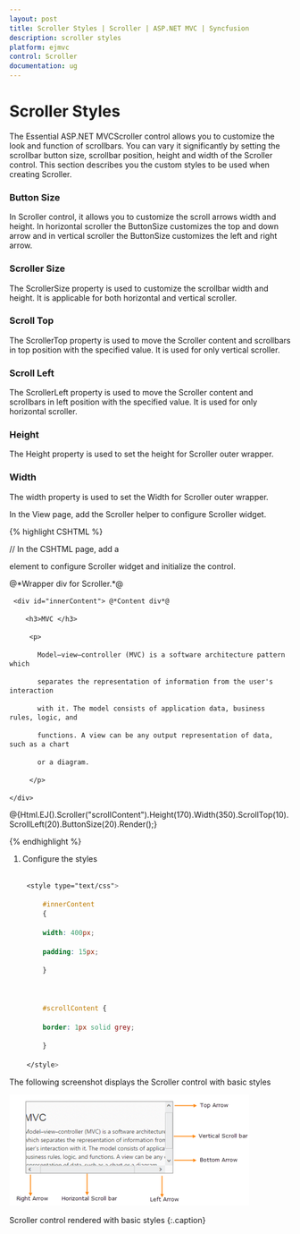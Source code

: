 ```yaml
---
layout: post
title: Scroller Styles | Scroller | ASP.NET MVC | Syncfusion
description: scroller styles
platform: ejmvc
control: Scroller
documentation: ug
---
```


# Scroller Styles

The Essential ASP.NET MVCScroller control allows you to customize the look and function of scrollbars. You can vary it significantly by setting the scrollbar button size, scrollbar position, height and width of the Scroller control. This section describes you the custom styles to be used when creating Scroller.

### Button Size

In Scroller control, it allows you to customize the scroll arrows width and height. In horizontal scroller the ButtonSize customizes the top and down arrow and in vertical scroller the ButtonSize customizes the left and right arrow.

### Scroller Size

The ScrollerSize property is used to customize the scrollbar width and height. It is applicable for both horizontal and vertical scroller.

### Scroll Top

The ScrollerTop property is used to move the Scroller content and scrollbars in top position with the specified value. It is used for only vertical scroller.

### Scroll Left

The ScrollerLeft property is used to move the Scroller content and scrollbars in left position with the specified value. It is used for only horizontal scroller.

### Height

The Height property is used to set the height for Scroller outer wrapper.

### Width

The width property is used to set the Width for Scroller outer wrapper.

In the View page, add the Scroller helper to configure Scroller widget.

{% highlight CSHTML %}

// In the CSHTML page, add a <div> element to configure Scroller widget and initialize the control.



<div id="scrollContent">

  <div> @*Wrapper div for Scroller.*@

     <div id="innerContent"> @*Content div*@

        <h3>MVC </h3>

         <p>

           Model–view–controller (MVC) is a software architecture pattern which   

           separates the representation of information from the user's interaction

           with it. The model consists of application data, business rules, logic, and

           functions. A view can be any output representation of data, such as a chart

           or a diagram.

         </p>

    </div>

  </div>

</div>

@{Html.EJ().Scroller("scrollContent").Height(170).Width(350).ScrollTop(10).ScrollLeft(20).ButtonSize(20).Render();}

{% endhighlight %}

1. Configure the styles 


   ~~~ css

	<style type="text/css">

		#innerContent 
		{

		width: 400px;

		padding: 15px;

		}



		#scrollContent {

		border: 1px solid grey;

		}

	</style>

   ~~~
   

The following screenshot displays the Scroller control with basic styles

![](Scroller-Styles_images/Scroller-Styles_img1.png)

Scroller control rendered with basic styles
{:.caption}